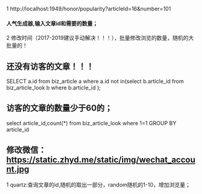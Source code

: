 1 http://localhost:1949/honor/popularity?articleId=16&number=101
#### 人气生成器,输入文章id和需要的数量；
2 修改时间（2017-2019建议手动解决！！！），批量修改浏览的数量，随机的大批量的！

## 还没有访客的文章！！！

SELECT a.id from biz_article a where 
 a.id not in(select b.article_id from biz_article_look b where b.article_id  );
 ## 访客的文章的数量少于60的；
 select article_id,count(*)  from biz_article_look where 1=1   GROUP BY article_id 
 
 
 ## 修改微信：https://static.zhyd.me/static/img/wechat_account.jpg
 
 1 quartz:查询文章的id,随机的取出一部分，random随机的1-10，增加浏览量；
